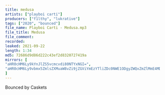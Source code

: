 ```yaml
---
title: medusa
artists: ["playboi carti"]
producers: ["f1lthy", "lukrative"]
tags: ["2020", "bounced"]
file_name: Playboi Carti - Medusa.mp3
file_title: Medusa
file_comment: 
recorded: 
leaked: 2021-09-22
length: 1:34
md5: 72686d9d86d222c43ef2d8320727419a
mirrors: [
"aHR0cHM6Ly9kYnJlZS5vcmcvdi80NTYxNGI=",
"aHR0cHM6Ly9vbmx5ZmlsZXMuaW8vZi9jZGViYmEzYTliZDc0NWE1ODgyZWQxZmZlMmE4MDVlZg=="
]
---
```

Bounced by Caskets
